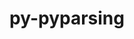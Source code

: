 ---
title: "py-pyparsing"
layout: cache
categories: [package, v0.19]
meta: {"versions": ["3.0.9"], "compilers": ["gcc@7.3.1"], "oss": ["amzn2"], "platforms": ["linux"], "targets": ["aarch64"], "stacks": ["aws-isc-aarch64"], "num_specs": 1, "num_specs_by_stack": {"aws-isc-aarch64": 1}}
spec_details: [{"hash": "z7x3kj2vfasxfloy2hmhzqy7zobhoge6", "compiler": "gcc@7.3.1", "versions": ["3.0.9"], "os": "amzn2", "platform": "linux", "target": "aarch64", "variants": ["build_system=python_pip"], "stacks": ["aws-isc-aarch64"], "size": "-", "tarball": "https://binaries.spack.io/releases/v0.19/build_cache/linux-amzn2-aarch64/gcc-7.3.1/py-pyparsing-3.0.9/linux-amzn2-aarch64-gcc-7.3.1-py-pyparsing-3.0.9-z7x3kj2vfasxfloy2hmhzqy7zobhoge6.spack"}]
---